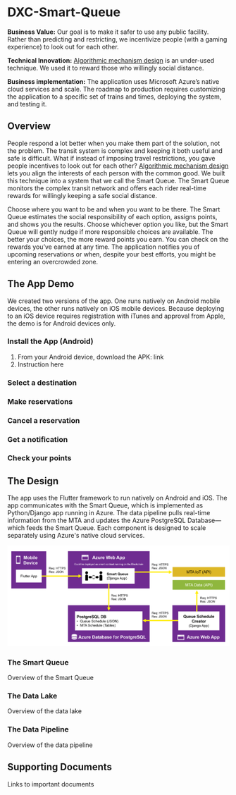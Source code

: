 # DXC-Smart-Queue
**Business Value:** Our goal is to make it safer to use any public facility. Rather than predicting and restricting, we incentivize people (with a gaming experience) to look out for each other.
 
**Technical Innovation:** [Algorithmic mechanism design](https://en.wikipedia.org/wiki/Algorithmic_mechanism_design) is an under-used technique. We used it to reward those who willingly social distance.

**Business implementation:** The application uses Microsoft Azure’s native cloud services and scale. The roadmap to production requires customizing the application to a specific set of trains and times, deploying the system, and testing it.

## Overview
People respond a lot better when you make them part of the solution, not the problem. The transit system is complex and keeping it both useful and safe is difficult. What if instead of imposing travel restrictions, you gave people incentives to look out for each other? [Algorithmic mechanism design](https://en.wikipedia.org/wiki/Algorithmic_mechanism_design) lets you align the interests of each person with the common good. We built this technique into a system that we call the Smart Queue. The Smart Queue monitors the complex transit network and offers each rider real-time rewards for willingly keeping a safe social distance.

Choose where you want to be and when you want to be there. The Smart Queue estimates the social responsibility of each option, assigns points, and shows you the results. Choose whichever option you like, but the Smart Queue will gently nudge if more responsible choices are available. The better your choices, the more reward points you earn. You can check on the rewards you’ve earned at any time. The application notifies you of upcoming reservations or when, despite your best efforts, you might be entering an overcrowded zone.


## The App Demo
We created two versions of the app. One runs natively on Android mobile devices, the other runs natively on iOS mobile devices. Because deploying to an iOS device requires registration with iTunes and approval from Apple, the demo is for Android devices only.

### Install the App (Android)
1. From your Android device, download the APK: link
1. Instruction here

### Select a destination
### Make reservations
### Cancel a reservation
### Get a notification
### Check your points

## The Design
The app uses the Flutter framework to run natively on Android and iOS. The app communicates with the Smart Queue, which is implemented as Python/Django app running in Azure. The data pipeline pulls real-time information from the MTA and updates the Azure PostgreSQL Database—which feeds the Smart Queue. Each component is designed to scale separately using Azure's native cloud services.

![](Documentation/Technical/architecture-diagram.png)

### The Smart Queue
Overview of the Smart Queue

### The Data Lake
Overview of the data lake

### The Data Pipeline
Overview of the data pipeline

## Supporting Documents
Links to important documents
